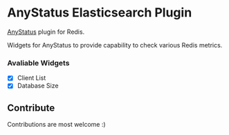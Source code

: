 # AnyStatus Elasticsearch Plugin
[AnyStatus](https://www.anystat.us) plugin for Redis.

Widgets for AnyStatus to provide capability to check various Redis metrics.

### Avaliable Widgets

-  [x] Client List
-  [x] Database Size

## Contribute

Contributions are most welcome :)